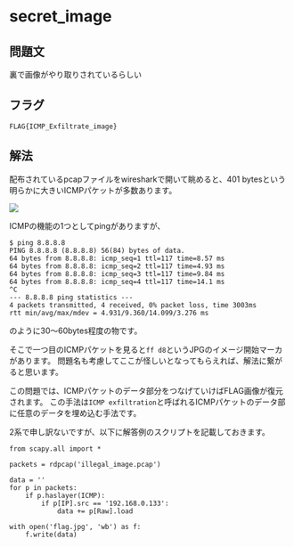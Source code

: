# secret_image

## 問題文
裏で画像がやり取りされているらしい

## フラグ

`FLAG{ICMP_Exfiltrate_image}`

## 解法

配布されているpcapファイルをwiresharkで開いて眺めると、401 bytesという明らかに大きいICMPパケットが多数あります。

![](https://i.imgur.com/uzqjiUK.png)

ICMPの機能の1つとしてpingがありますが、
```
$ ping 8.8.8.8
PING 8.8.8.8 (8.8.8.8) 56(84) bytes of data.
64 bytes from 8.8.8.8: icmp_seq=1 ttl=117 time=8.57 ms
64 bytes from 8.8.8.8: icmp_seq=2 ttl=117 time=4.93 ms
64 bytes from 8.8.8.8: icmp_seq=3 ttl=117 time=9.84 ms
64 bytes from 8.8.8.8: icmp_seq=4 ttl=117 time=14.1 ms
^C
--- 8.8.8.8 ping statistics ---
4 packets transmitted, 4 received, 0% packet loss, time 3003ms
rtt min/avg/max/mdev = 4.931/9.360/14.099/3.276 ms
```
のように30～60bytes程度の物です。

そこで一つ目のICMPパケットを見ると`ff d8`というJPGのイメージ開始マーカがあります。
問題名も考慮してここが怪しいとなってもらえれば、解法に繋がると思います。

この問題では、ICMPパケットのデータ部分をつなげていけばFLAG画像が復元されます。
この手法は`ICMP exfiltration`と呼ばれるICMPパケットのデータ部に任意のデータを埋め込む手法です。


2系で申し訳ないですが、以下に解答例のスクリプトを記載しておきます。
```
from scapy.all import *

packets = rdpcap('illegal_image.pcap')

data = ''
for p in packets:
    if p.haslayer(ICMP):
        if p[IP].src == '192.168.0.133':
            data += p[Raw].load

with open('flag.jpg', 'wb') as f:
    f.write(data)
```

